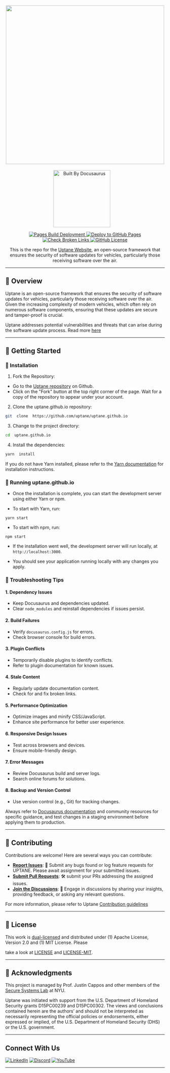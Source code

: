 <!-- markdownlint-disable MD033 -->
<!-- markdownlint-disable MD041 -->
<div  align="center">
<!-- markdownlint-enable MD041 -->

<h1  align="center">

<img  src="https://github.com/uptane/uptane.github.io/blob/main/static/img/uptane_logo_light.svg"  width="500" />

</h1>

<p  align="center">

<a href="https://docusaurus.io/">
    <img src="https://img.shields.io/badge/Built%20By-Docusaurus-333333.svg?style=flat-square&logo=docusaurus&logoColor=green" alt="Built By Docusaurus" width="180" style="margin-right: 20px;"/>
</a>

</p>

<p  align="center">

<a  href="https://github.com/uptane/uptane.github.io/actions/workflows/pages/pages-build-deployment/badge.svg">

<img  src="https://github.com/uptane/uptane.github.io/actions/workflows/pages/pages-build-deployment/badge.svg"  alt="Pages Build Deployment" />

</a>

<a  href="https://github.com/uptane/uptane.github.io/actions/workflows/deploy.yml/badge.svg">

<img  src="https://github.com/uptane/uptane.github.io/actions/workflows/deploy.yml/badge.svg"  alt="Deploy to GitHub Pages" />

</a>

<a  href="https://github.com/uptane/uptane.github.io/actions?query=workflow%3ACheck%20Broken%20Links">

<img  src="https://github.com/uptane/uptane.github.io/workflows/Check%20Broken%20Links/badge.svg"  alt="Check Broken Links" />

</a>

<a  href="https://github.com/uptane/uptane.github.io">

<img  src="https://img.shields.io/badge/License-Apache%202.0%20%2F%20MIT-blue.svg"  alt="GitHub License" />

</a>

</p>

<p  align="center">

This is the repo for the <a  href="https://uptane.org/">Uptane Website</a>, an open-source framework that ensures the security of software updates for vehicles, particularly those receiving software over the air.

</p>

</div>

---

<!-- markdownlint-enable MD033 -->

## 📍 Overview

Uptane is an open-source framework that ensures the security of software updates for vehicles, particularly those receiving software over the air.
Given the increasing complexity of modern vehicles, which often rely on numerous software components, ensuring that these updates are secure and tamper-proof is crucial.

Uptane addresses potential vulnerabilities and threats that can arise during the software update process. Read more [here](https://uptane.github.io/learn-more/getting-started)

---

## 🚀 Getting Started

### 🔧 Installation

1. Fork the Repository:

- Go to the [Uptane repository](https://github.com/uptane/uptane.github.io) on Github.
- Click on the "Fork" button at the top right corner of the page. Wait for a copy of the repository to appear under your account.
<!-- markdownlint-disable MD029 -->
2. Clone the uptane.github.io repository:

```sh
git  clone  https://github.com/uptane/uptane.github.io 
```

3. Change to the project directory:

```sh
cd  uptane.github.io 
```

4. Install the dependencies:

```sh
yarn  install
```
<!-- markdownlint-enable MD029 -->
If you do not have Yarn installed, please refer to the [Yarn documentation](https://classic.yarnpkg.com/en/docs) for installation instructions.

### 🤖 Running uptane.github.io

- Once the installation is complete, you can start the development server using either Yarn or npm.

- To start with Yarn, run:
<!-- markdownlint-disable MD040 -->
```
yarn start
```

- To start with npm, run:

```
npm start
```
<!-- markdownlint-enable MD040 -->
- If the installation went well, the development server will run locally, at `http://localhost:3000`.

- You should see your application running locally with any changes you apply.

### 🧪 Troubleshooting Tips

#### 1. Dependency Issues

- Keep Docusaurus and dependencies updated.
- Clear `node_modules` and reinstall dependencies if issues persist.

#### 2. Build Failures

- Verify `docusaurus.config.js` for errors.
- Check browser console for build errors.

#### 3. Plugin Conflicts

- Temporarily disable plugins to identify conflicts.
- Refer to plugin documentation for known issues.

#### 4. Stale Content

- Regularly update documentation content.
- Check for and fix broken links.

#### 5. Performance Optimization

- Optimize images and minify CSS/JavaScript.
- Enhance site performance for better user experience.

#### 6. Responsive Design Issues

- Test across browsers and devices.
- Ensure mobile-friendly design.

#### 7. Error Messages

- Review Docusaurus build and server logs.
- Search online forums for solutions.

#### 8. Backup and Version Control

- Use version control (e.g., Git) for tracking changes.

Always refer to [Docusaurus documentation](https://docusaurus.io/docs) and community resources for specific guidance, and test changes in a staging environment before applying them to production.

---

## 🤝 Contributing

Contributions are welcome! Here are several ways you can contribute:

- **[Report Issues](https://github.com/uptane/uptane.github.io/issues)**: 🐛 Submit any bugs found or log feature requests for UPTANE. Please await assignment for your submitted issues.
- **[Submit Pull Requests](https://github.com/uptane/uptane.github.io/blob/main/CONTRIBUTING.md)**: 🛠️  submit your PRs addressing the assigned issues.
- **[Join the Discussions](https://github.com/uptane/uptane.github.io/discussions)**: 💬 Engage in discussions by sharing your insights, providing feedback, or asking any relevant questions.

For more information, please refer to Uptane [Contribution guidelines](https://github.com/uptane/uptane-standard/blob/master/CONTRIBUTING.md)

---

## 📄 License

This work is [dual-licensed](https://en.wikipedia.org/wiki/Multi-licensing) and distributed under (1) Apache License, Version 2.0 and (1) MIT License. Please

take a look at [LICENSE](https://github.com/uptane/uptane.github.io/blob/main/LICENSE) and [LICENSE-MIT](https://github.com/uptane/uptane.github.io/blob/main/LICENSE-MIT).

---

## 👏 Acknowledgments

This project is managed by Prof. Justin Cappos and other members of the [Secure Systems Lab](https://ssl.engineering.nyu.edu/) at NYU.

Uptane was initiated with support from the U.S. Department of Homeland Security grants D15PC00239 and D15PC00302. The views and conclusions contained herein are the authors’ and should not be interpreted as necessarily representing the official policies or endorsements, either expressed or implied, of the U.S. Department of Homeland Security (DHS) or the U.S. government.

---

## Connect With Us

[![LinkedIn](https://img.shields.io/badge/LinkedIn-Connect-blue)](https://www.linkedin.com/company/uptane/)
[![Discord](https://img.shields.io/discord/1157306344097988640?label=Discord&logo=discord)](https://discord.gg/uWyT6gDCqx)
[![YouTube](https://img.shields.io/youtube/channel/subscribers/UCWuMq2kQMlM_12FkCnRzOhg?label=YouTube&logo=youtube)](https://www.youtube.com/channel/UCWuMq2kQMlM_12FkCnRzOhg)

---
